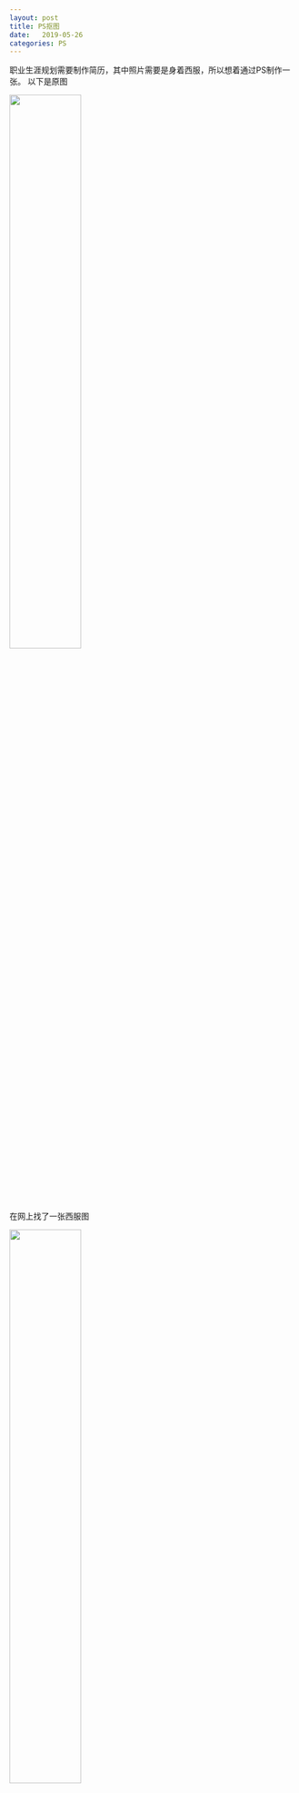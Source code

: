 ```yaml
---
layout: post
title: PS抠图
date:   2019-05-26
categories: PS
---
```


<!-- MarkdownTOC -->




职业生涯规划需要制作简历，其中照片需要是身着西服，所以想着通过PS制作一张。
以下是原图

<img src="http://ww1.sinaimg.cn/large/005Ve57dly1g3f1sjhfi3j31031emn71.jpg" width="50%" height="50%" align=center>


在网上找了一张西服图

<img src="http://ww1.sinaimg.cn/large/005Ve57dly1g3f1tkx7ydj30f50c042g.jpg" width="50%" height="50%">

于是通过拼接，开始制作。
步骤
1. 在ps中打开你自己的所要p的头像
2. 将西装图直接拖入至场景中
3. 需要这两者合并，合并可见图像，才可后续操作，否则后面的抠图也是两者分离的

<img src="http://ww1.sinaimg.cn/large/005Ve57dly1g3f2blutj5j30ej0o4jul.jpg" width="50%" height="50%">

4. 用钢笔工具对西服进行抠选，当闭合选取时按住CTRL+ENTER键，当图中出现蚂蚁线时CTRL+J,此时会自动将选中的变成一个新的图层
5. 然后CTRL+Tt调整大小，直到和脖子契合即可
6. 类似步骤3，扣除你需要的西装+头像，当闭合选取时按住CTRL+ENTER键，当图中出现蚂蚁线时在菜单栏中->选择->反选，CTRL+J，使人物与背景分离，此时会自动将选中的变成一个新的图层
7. 点开背景图层，在前景色中用颜色识别器选中你需要的背景色，将背景与新图层合并，保存成功。

## 成果：

<img src="http://ww1.sinaimg.cn/large/005Ve57dly1g3f2d415ofj31031em1kx.jpg" width="50%" height="50%">

